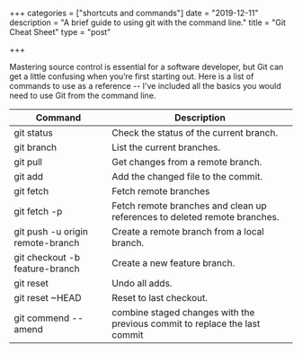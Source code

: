 +++
categories = ["shortcuts and commands"]
date = "2019-12-11"
description = "A brief guide to using git with the command line."
title = "Git Cheat Sheet"
type = "post"

+++

Mastering source control is essential for a software developer, but Git can get a little confusing when you’re first starting out. Here is a list of commands to use as a reference -- I've included all the basics you would need to use Git from the command line.


| Command | Description |
|---------|-------------|
git status | Check the status of the current branch.
git branch | List the current branches.
git pull | Get changes from a remote branch.
git add | Add the changed file to the commit.
git fetch | Fetch remote branches
git fetch -p | Fetch remote branches and clean up references to deleted remote branches.
git push -u origin remote-branch | Create a remote branch from a local branch.
git checkout -b feature-branch | Create a new feature branch.
git reset | Undo all adds.
git reset ~HEAD | Reset to last checkout.
git commend --amend | combine staged changes with the previous commit to replace the last commit